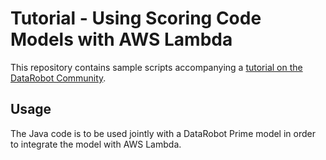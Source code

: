 # Tutorial - Using Scoring Code Models with AWS Lambda

This repository contains sample scripts accompanying a [tutorial on the DataRobot Community]().

## Usage

The Java code is to be used jointly with a DataRobot Prime model in order to integrate the model with AWS Lambda.

